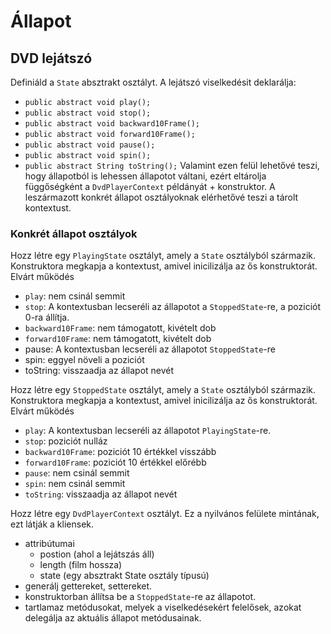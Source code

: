 # Állapot
 
## DVD lejátszó

Definiáld a `State` absztrakt osztályt. A lejátszó viselkedésit deklarálja:
*	`public abstract void play();`
*	`public abstract void stop();`
*	`public abstract void backward10Frame();`
*	`public abstract void forward10Frame();`
*	`public abstract void pause();`
*	`public abstract void spin();`
*	`public abstract String toString();`
Valamint ezen felül lehetővé teszi, hogy állapotból is lehessen állapotot váltani, ezért
eltárolja függőségként a `DvdPlayerContext` példányát + konstruktor.
A leszármazott konkrét állapot osztályoknak elérhetővé teszi a tárolt kontextust.

### Konkrét állapot osztályok

Hozz létre egy `PlayingState` osztályt, amely a `State` osztályból származik.
Konstruktora megkapja a kontextust, amivel inicilizálja az ős konstruktorát.
Elvárt működés
*	`play`: nem csinál semmit
*	`stop`: A kontextusban lecseréli az állapotot a `StoppedState`-re, a poziciót 0-ra állítja.
*	`backward10Frame`: nem támogatott, kivételt dob
*	`forward10Frame`: nem támogatott, kivételt dob
*	pause: A kontextusban lecseréli az állapotot `StoppedState`-re
*	spin: eggyel növeli a poziciót
*	toString: visszaadja az állapot nevét

Hozz létre egy `StoppedState` osztályt, amely a `State` osztályból származik.
Konstruktora megkapja a kontextust, amivel inicilizálja az ős konstruktorát.
Elvárt működés
*	`play`: A kontextusban lecseréli az állapotot `PlayingState`-re.
*	`stop`: poziciót nulláz
*	`backward10Frame`: poziciót 10 értékkel visszább
*	`forward10Frame`: poziciót 10 értékkel előrébb
*	`pause`: nem csinál semmit
*	`spin`: nem csinál semmit
*	`toString`: visszaadja az állapot nevét

Hozz létre egy `DvdPlayerContext` osztályt. Ez a nyilvános felülete mintának, ezt látják a kliensek.
* attribútumai
  * postion (ahol a lejátszás áll)
  * length (film hossza)
  * state (egy absztrakt State osztály típusú)
* generálj gettereket, settereket.
* konstruktorban állítsa be a `StoppedState`-re az állapotot.
* tartlamaz metódusokat, melyek a viselkedésekért felelősek, azokat delegálja az aktuális állapot metódusainak.
